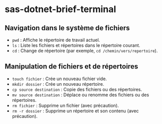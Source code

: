 # sas-dotnet-brief-terminal

## Navigation dans le système de fichiers

- `pwd` : Affiche le répertoire de travail actuel.
- `ls` : Liste les fichiers et répertoires dans le répertoire courant.
- `cd` : Change de répertoire (par exemple, `cd /chemin/vers/repertoire`).

## Manipulation de fichiers et de répertoires

- `touch fichier` : Crée un nouveau fichier vide.
- `mkdir dossier` : Crée un nouveau répertoire.
- `cp source destination` : Copie des fichiers ou des répertoires.
- `mv source destination` : Déplace ou renomme des fichiers ou des répertoires.
- `rm fichier` : Supprime un fichier (avec précaution).
- `rm -r dossier` : Supprime un répertoire et son contenu (avec précaution).